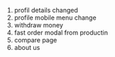 1. profil details changed
2. profile mobile menu change
3. withdraw money
4. fast order modal from productin 
5. compare page
6. about us